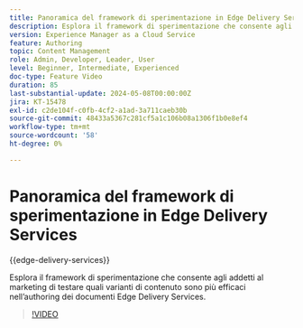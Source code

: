 ```yaml
---
title: Panoramica del framework di sperimentazione in Edge Delivery Services
description: Esplora il framework di sperimentazione che consente agli addetti al marketing di testare quali varianti di contenuto sono più efficaci nell’authoring dei documenti Edge Delivery Services.
version: Experience Manager as a Cloud Service
feature: Authoring
topic: Content Management
role: Admin, Developer, Leader, User
level: Beginner, Intermediate, Experienced
doc-type: Feature Video
duration: 85
last-substantial-update: 2024-05-08T00:00:00Z
jira: KT-15478
exl-id: c2de104f-c0fb-4cf2-a1ad-3a711caeb30b
source-git-commit: 48433a5367c281cf5a1c106b08a1306f1b0e8ef4
workflow-type: tm+mt
source-wordcount: '58'
ht-degree: 0%

---
```


# Panoramica del framework di sperimentazione in Edge Delivery Services

{{edge-delivery-services}}

Esplora il framework di sperimentazione che consente agli addetti al marketing di testare quali varianti di contenuto sono più efficaci nell’authoring dei documenti Edge Delivery Services.

>[!VIDEO](https://video.tv.adobe.com/v/3437862/?learn=on&captions=ita)
